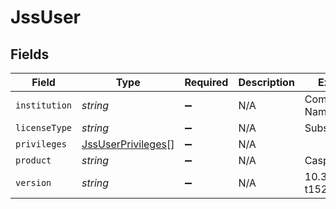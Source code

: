 # JssUser


## Fields

| Field                                                           | Type                                                            | Required                                                        | Description                                                     | Example                                                         |
| --------------------------------------------------------------- | --------------------------------------------------------------- | --------------------------------------------------------------- | --------------------------------------------------------------- | --------------------------------------------------------------- |
| `institution`                                                   | *string*                                                        | :heavy_minus_sign:                                              | N/A                                                             | Company Name                                                    |
| `licenseType`                                                   | *string*                                                        | :heavy_minus_sign:                                              | N/A                                                             | Subscription                                                    |
| `privileges`                                                    | [JssUserPrivileges](../../models/shared/jssuserprivileges.md)[] | :heavy_minus_sign:                                              | N/A                                                             |                                                                 |
| `product`                                                       | *string*                                                        | :heavy_minus_sign:                                              | N/A                                                             | Casper Suite                                                    |
| `version`                                                       | *string*                                                        | :heavy_minus_sign:                                              | N/A                                                             | 10.3.0-t1521825567                                              |